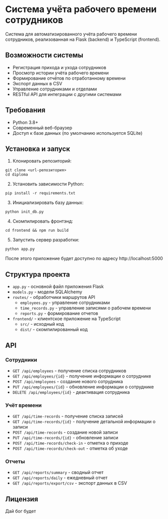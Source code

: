 # Система учёта рабочего времени сотрудников

Система для автоматизированного учёта рабочего времени сотрудников, реализованная на Flask (backend) и TypeScript (frontend).

## Возможности системы

- Регистрация прихода и ухода сотрудников
- Просмотр истории учёта рабочего времени
- Формирование отчётов по отработанному времени
- Экспорт данных в CSV
- Управление сотрудниками и отделами
- RESTful API для интеграции с другими системами

## Требования

- Python 3.8+
- Современный веб-браузер
- Доступ к базе данных (по умолчанию используется SQLite)

## Установка и запуск

1. Клонировать репозиторий:
```
git clone <url-репозитория>
cd diploma
```

2. Установить зависимости Python:
```
pip install -r requirements.txt
```

3. Инициализировать базу данных:
```
python init_db.py
```
4. Скомпилировать фронтэнд:
```
cd frontend && npm run build
```
5. Запустить сервер разработки:
```
python app.py
```

После этого приложение будет доступно по адресу http://localhost:5000

## Структура проекта

- `app.py` - основной файл приложения Flask
- `models.py` - модели SQLAlchemy
- `routes/` - обработчики маршрутов API
  - `employees.py` - управление сотрудниками
  - `time_records.py` - управление записями о рабочем времени
  - `reports.py` - формирование отчетов
- `frontend/` - клиентское приложение на TypeScript
  - `src/` - исходный код
  - `dist/` - скомпилированный код

## API

### Сотрудники

- `GET /api/employees` - получение списка сотрудников
- `GET /api/employees/{id}` - получение информации о сотруднике
- `POST /api/employees` - создание нового сотрудника
- `PUT /api/employees/{id}` - обновление информации о сотруднике
- `DELETE /api/employees/{id}` - деактивация сотрудника

### Учёт времени

- `GET /api/time-records` - получение списка записей
- `GET /api/time-records/{id}` - получение детальной информации о записи
- `POST /api/time-records` - создание новой записи
- `PUT /api/time-records/{id}` - обновление записи
- `POST /api/time-records/check-in` - отметка о приходе
- `POST /api/time-records/check-out` - отметка об уходе

### Отчеты

- `GET /api/reports/summary` - сводный отчет 
- `GET /api/reports/daily` - ежедневный отчет
- `GET /api/reports/export/csv` - экспорт данных в CSV

## Лицензия

Дай бог будет
